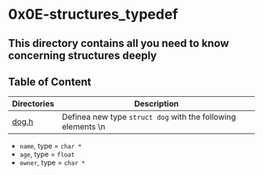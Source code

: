 # 0x0E-structures_typedef
## This directory contains all you need to know concerning structures deeply

## Table of Content

Directories | Description
----------- | -----------
[dog.h](./dog.h) | Definea new type `struct dog` with the following elements \n
* `name`, type = `char *`
* `age`, type = `float`
* `owner`, type = `char *`
